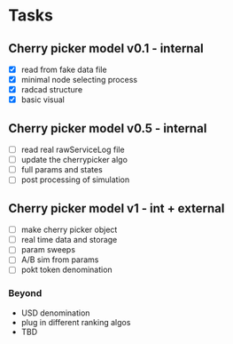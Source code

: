 # Tasks

## Cherry picker model v0.1 - internal

- [x] read from fake data file
- [x] minimal node selecting process
- [x] radcad structure
- [x] basic visual

## Cherry picker model v0.5 - internal

- [ ] read real rawServiceLog file
- [ ] update the cherrypicker algo
- [ ] full params and states
- [ ] post processing of simulation

## Cherry picker model v1 - int + external

- [ ] make cherry picker object
- [ ] real time data and storage
- [ ] param sweeps
- [ ] A/B sim from params
- [ ] pokt token denomination

### Beyond

- USD denomination
- plug in different ranking algos
- TBD
